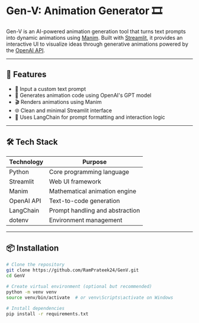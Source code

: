 # Gen-V: Animation Generator 🎞️

Gen-V is an AI-powered animation generation tool that turns text prompts into dynamic animations using [Manim](https://docs.manim.community/). Built with [Streamlit](https://streamlit.io/), it provides an interactive UI to visualize ideas through generative animations powered by the [OpenAI API](https://openai.com/).

---

## 🧠 Features

- 📝 Input a custom text prompt
- 🤖 Generates animation code using OpenAI's GPT model
- 🎬 Renders animations using Manim
- 🌐 Clean and minimal Streamlit interface
- 🔗 Uses LangChain for prompt formatting and interaction logic

---

## 🛠️ Tech Stack

| Technology | Purpose                        |
|------------|--------------------------------|
| Python     | Core programming language      |
| Streamlit  | Web UI framework               |
| Manim      | Mathematical animation engine  |
| OpenAI API | Text-to-code generation        |
| LangChain  | Prompt handling and abstraction|
| dotenv     | Environment management         |

---

## 📦 Installation

```bash
# Clone the repository
git clone https://github.com/RamPrateek24/GenV.git
cd GenV

# Create virtual environment (optional but recommended)
python -m venv venv
source venv/bin/activate  # or venv\Scripts\activate on Windows

# Install dependencies
pip install -r requirements.txt
